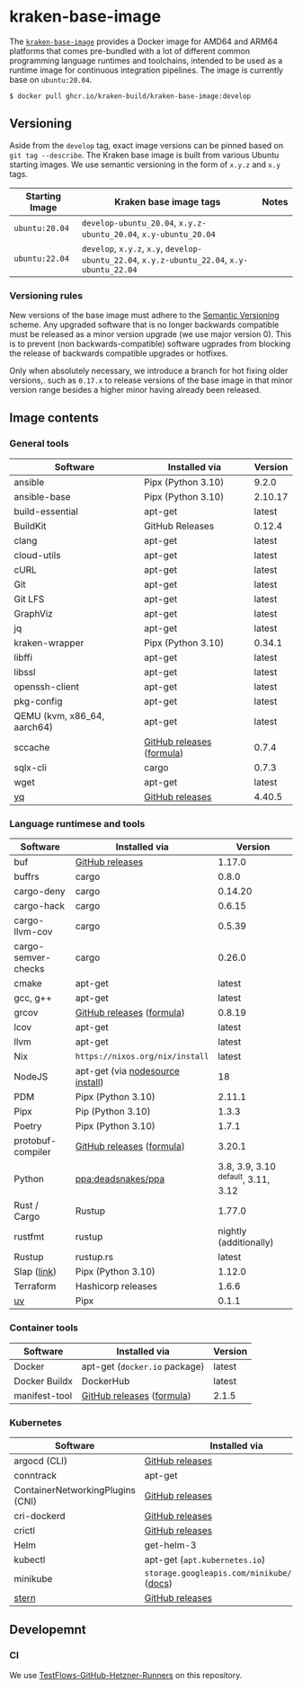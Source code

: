 # kraken-base-image

  [pkg]: https://github.com/kraken-build/kraken-base-image/pkgs/container/kraken-base-image

The [`kraken-base-image`][pkg] provides a Docker image for AMD64 and ARM64 platforms that comes pre-bundled with
a lot of different common programming language runtimes and toolchains, intended to be used as a runtime
image for continuous integration pipelines. The image is currently base on `ubuntu:20.04`.

    $ docker pull ghcr.io/kraken-build/kraken-base-image:develop

## Versioning

Aside from the `develop` tag, exact image versions can be pinned based on `git tag --describe`. The Kraken base image
is built from various Ubuntu starting images. We use semantic versioning in the form of `x.y.z` and `x.y` tags.

| Starting Image | Kraken base image tags                                                                      | Notes |
|----------------|---------------------------------------------------------------------------------------------|-------|
| `ubuntu:20.04` | `develop-ubuntu_20.04`, `x.y.z-ubuntu_20.04`, `x.y-ubuntu_20.04`                            |       |
| `ubuntu:22.04` | `develop`, `x.y.z`, `x.y`, `develop-ubuntu_22.04`, `x.y.z-ubuntu_22.04`, `x.y-ubuntu_22.04` |       |

### Versioning rules

New versions of the base image must adhere to the [Semantic Versioning](https://semver.org/) scheme. Any upgraded software
that is no longer backwards compatible must be released as a minor version upgrade (we use major version 0). This is to prevent
(non backwards-compatible) software ugprades from blocking the release of backwards compatible upgrades or hotfixes.

Only when absolutely necessary, we introduce a branch for hot fixing older versions,. such as `0.17.x` to release versions of
the base image in that minor version range besides a higher minor having already been released.

## Image contents

### General tools

| Software                               | Installed via                                                                                   | Version |
|----------------------------------------|-------------------------------------------------------------------------------------------------|---------|
| ansible                                | Pipx (Python 3.10)                                                                              | 9.2.0   |
| ansible-base                           | Pipx (Python 3.10)                                                                              | 2.10.17 |
| build-essential                        | apt-get                                                                                         | latest  |
| BuildKit                               | GitHub Releases                                                                                 | 0.12.4  |
| clang                                  | apt-get                                                                                         | latest  |
| cloud-utils                            | apt-get                                                                                         | latest  |
| cURL                                   | apt-get                                                                                         | latest  |
| Git                                    | apt-get                                                                                         | latest  |
| Git LFS                                | apt-get                                                                                         | latest  |
| GraphViz                               | apt-get                                                                                         | latest  |
| jq                                     | apt-get                                                                                         | latest  |
| kraken-wrapper                         | Pipx (Python 3.10)                                                                              | 0.34.1  |
| libffi                                 | apt-get                                                                                         | latest  |
| libssl                                 | apt-get                                                                                         | latest  |
| openssh-client                         | apt-get                                                                                         | latest  |
| pkg-config                             | apt-get                                                                                         | latest  |
| QEMU (kvm, x86_64, aarch64)            | apt-get                                                                                         | latest  |
| sccache                                | [GitHub releases](https://github.com/mozilla/sccache/releases) ([formula](formulae/sccache.py)) | 0.7.4   |
| sqlx-cli                               | cargo                                                                                           | 0.7.3   |
| wget                                   | apt-get                                                                                         | latest  |
| [yq](https://mikefarah.gitbook.io/yq/) | [GitHub releases](https://github.com/mikefarah/yq/releases)                                     | 4.40.5  |

### Language runtimese and tools

| Software                                               | Installed via                                                                                                      | Version                                       |
|--------------------------------------------------------|--------------------------------------------------------------------------------------------------------------------|-----------------------------------------------|
| buf                                                    | [GitHub releases](https://github.com/bufbuild/buf/releases)                                                        | 1.17.0                                        |
| buffrs                                                 | cargo                                                                                                              | 0.8.0                                         |
| cargo-deny                                             | cargo                                                                                                              | 0.14.20                                       |
| cargo-hack                                             | cargo                                                                                                              | 0.6.15                                        |
| cargo-llvm-cov                                         | cargo                                                                                                              | 0.5.39                                        |
| cargo-semver-checks                                    | cargo                                                                                                              | 0.26.0                                        |
| cmake                                                  | apt-get                                                                                                            | latest                                        |
| gcc, g++                                               | apt-get                                                                                                            | latest                                        |
| grcov                                                  | [GitHub releases](https://github.com/mozilla/grcov/releases) ([formula](formulae/grcov.py))                        | 0.8.19                                        |
| lcov                                                   | apt-get                                                                                                            | latest                                        |
| llvm                                                   | apt-get                                                                                                            | latest                                        |
| Nix                                                    | `https://nixos.org/nix/install`                                                                                    | latest                                        |
| NodeJS                                                 | apt-get (via [nodesource install](https://github.com/nodesource/distributions#debinstall))                         | 18                                            |
| PDM                                                    | Pipx (Python 3.10)                                                                                                 | 2.11.1                                        |
| Pipx                                                   | Pip (Python 3.10)                                                                                                  | 1.3.3                                         |
| Poetry                                                 | Pipx (Python 3.10)                                                                                                 | 1.7.1                                         |
| protobuf-compiler                                      | [GitHub releases](https://github.com/protocolbuffers/protobuf/releases) ([formula](formulae/protobuf-compiler.py)) | 3.20.1                                        |
| Python                                                 | [ppa:deadsnakes/ppa](https://launchpad.net/~deadsnakes/+archive/ubuntu/ppa)                                        | 3.8, 3.9, 3.10 <sup>default</sup>, 3.11, 3.12 |
| Rust / Cargo                                           | Rustup                                                                                                             | 1.77.0                                        |
| rustfmt                                                | rustup                                                                                                             | nightly (additionally)                        |
| Rustup                                                 | rustup.rs                                                                                                          | latest                                        |
| Slap ([link](https://github.com/python-slap/slap-cli)) | Pipx (Python 3.10)                                                                                                 | 1.12.0                                        |
| Terraform                                              | Hashicorp releases                                                                                                 | 1.6.6                                         |
| [uv](https://astral.sh/blog/uv)                        | Pipx                                                                                                               | 0.1.1                                         |

### Container tools

| Software      | Installed via                                                                                              | Version |
|---------------|------------------------------------------------------------------------------------------------------------|---------|
| Docker        | apt-get (`docker.io` package)                                                                              | latest  |
| Docker Buildx | DockerHub                                                                                                  | latest  |
| manifest-tool | [GitHub releases](https://github.com/estesp/manifest-tool/releases) ([formula](formulae/manifest-tool.py)) | 2.1.5   |

### Kubernetes

| Software                                | Installed via                                                                                 | Version |
|-----------------------------------------|-----------------------------------------------------------------------------------------------|---------|
| argocd (CLI)                            | [GitHub releases](https://github.com/argoproj/argo-cd/releases)                               | 2.10.2  |
| conntrack                               | apt-get                                                                                       | latest  |
| ContainerNetworkingPlugins (CNI)        | [GitHub releases](https://github.com/containernetworking/plugins/releases)                    | v1.4.0  |
| cri-dockerd                             | [GitHub releases](https://github.com/Mirantis/cri-dockerd/releases)                           | v0.3.10 |
| crictl                                  | [GitHub releases](https://github.com/kubernetes-sigs/cri-tools/releases)                      | v1.29.0 |
| Helm                                    | get-helm-3                                                                                    | latest  |
| kubectl                                 | apt-get (`apt.kubernetes.io`)                                                                 | 1.28.4  |
| minikube                                | `storage.googleapis.com/minikube/releases` ([docs](https://minikube.sigs.k8s.io/docs/start/)) | v1.32.0 |
| [stern](https://github.com/stern/stern) | [GitHub releases](https://github.com/stern/stern/releases/)                                   | v1.28.0 |

## Developemnt

### CI

We use [TestFlows-GitHub-Hetzner-Runners](https://github.com/testflows/TestFlows-GitHub-Hetzner-Runners) on this
repository.
